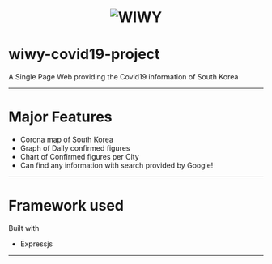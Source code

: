 <h1 align="center">
<img src="https://github.com/chiyongs/wiwy-covid19-project/blob/master/public/images/logo.jpg?raw=true" alt="WIWY">
</h1>

# wiwy-covid19-project

A Single Page Web providing the Covid19 information of South Korea

---

# Major Features

- Corona map of South Korea
- Graph of Daily confirmed figures
- Chart of Confirmed figures per City
- Can find any information with search provided by Google!

---

# Framework used

Built with

- Expressjs

---
